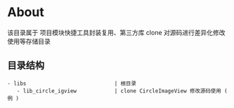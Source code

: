 # About

该目录属于 项目模块快捷工具封装复用、第三方库 clone 对源码进行差异化修改使用等存储目录

## 目录结构

```
- libs                            | 根目录
   - lib_circle_igview            | clone CircleImageView 修改源码使用 ( 例 )
```
